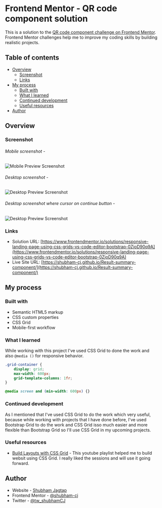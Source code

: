 # Frontend Mentor - QR code component solution

This is a solution to the [QR code component challenge on Frontend Mentor](https://www.frontendmentor.io/challenges/qr-code-component-iux_sIO_H). Frontend Mentor challenges help me to improve my coding skills by building realistic projects. 

## Table of contents

- [Overview](#overview)
  - [Screenshot](#screenshot)
  - [Links](#links)
- [My process](#my-process)
  - [Built with](#built-with)
  - [What I learned](#what-i-learned)
  - [Continued development](#continued-development)
  - [Useful resources](#useful-resources)
- [Author](#author)

## Overview

### Screenshot
###### Mobile screenshot -
![Mobile Preview Screenshot](https://res.cloudinary.com/diwtxg4ou/image/upload/v1703488159/Frontend%20mentor/Frontend%20Mentor%20-%20QR%20code%20component%20solution/mobile-preview.jpg)
###### Desktop screenshot -
![Desktop Preview Screenshot](https://res.cloudinary.com/diwtxg4ou/image/upload/v1703488158/Frontend%20mentor/Frontend%20Mentor%20-%20QR%20code%20component%20solution/desktop-preview.png)
###### Desktop screenshot where cursor on continue button -
![Desktop Preview Screenshot](https://res.cloudinary.com/diwtxg4ou/image/upload/v1703488159/Frontend%20mentor/Frontend%20Mentor%20-%20QR%20code%20component%20solution/desktop-preview-cursor.png)

### Links

- Solution URL: [https://www.frontendmentor.io/solutions/responsive-landing-page-using-css-grids-vs-code-editor-bootstrap-0ZjoD90q9A](https://www.frontendmentor.io/solutions/responsive-landing-page-using-css-grids-vs-code-editor-bootstrap-0ZjoD90q9A)
- Live Site URL: [https://shubham-cj.github.io/Result-summary-component/](https://shubham-cj.github.io/Result-summary-component/)

## My process

### Built with

- Semantic HTML5 markup
- CSS custom properties
- CSS Grid
- Mobile-first workflow

### What I learned

While working with this project I've used CSS Grid to done the work and also `@media ()` for responsive behavior.

```css
.grid-container {
    display: grid;
    max-width: 600px;
    grid-template-columns: 1fr;
}
```
```css
@media screen and (min-width: 600px) {}
```

### Continued development

As I mentioned that I've used CSS Grid to do the work which very useful, because while working with projects that I have done before, I've used Bootstrap Grid to do the work and CSS Grid isso much easier and more flexible than Bootstrap Grid so I'll use CSS Grid in my upcoming projects.

### Useful resources

- [Build Layouts with CSS Grid](https://youtube.com/playlist?list=PL4cUxeGkcC9hk02lFb6EkdXF2DYGl4Gg4&si=fsDSRQe2O_6D09oV) - This youtube playlist helped me to build websit using CSS Grid. I really liked the sessions and will use it going forward.

## Author

- Website - [Shubham Jagtap](https://shubhamcj.ccbp.tech/)
- Frontend Mentor - [@shubham-cj](https://www.frontendmentor.io/profile/shubham-cj)
- Twitter - [@tw_shubhamCJ](https://twitter.com/tw_shubhamCJ)

